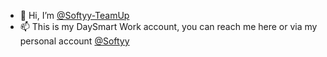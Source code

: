 - 👋 Hi, I’m [@Softyy-TeamUp](https://github.com/Softyy-TeamUp)
- 📫 This is my DaySmart Work account, you can reach me here or via my personal account [@Softyy](https://github.com/Softyy)


<!---
Softyy-TeamUp/Softyy-TeamUp is a ✨ special ✨ repository because its `README.md` (this file) appears on your GitHub profile.
You can click the Preview link to take a look at your changes.
--->
